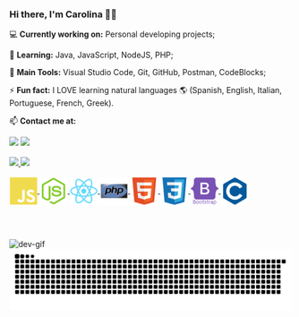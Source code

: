 

### Hi there, I'm Carolina 👩‍💻

💻 **Currently working on:** Personal developing projects;

🌱 **Learning:** Java, JavaScript, NodeJS, PHP;

🧰 **Main Tools:** Visual Studio Code, Git, GitHub, Postman, CodeBlocks;

⚡ **Fun fact:** I LOVE learning natural languages 🌎 (Spanish, English, Italian, Portuguese, French, Greek). 

📫 **Contact me at:**

<div>
    <a href="https://www.linkedin.com/in/ramoncarolina" target="_blank"><img src="https://img.shields.io/badge/LinkedIn-0077B5?style=for-the-badge&logo=linkedin&logoColor=white" target="_blank"></a> 
        <a href="https://carolina-ramon.netlify.app" target="_blank"><img src="https://img.shields.io/badge/Netlify-00C7B7?style=for-the-badge&logo=netlify&logoColor=white" target="_blank"></a> 
    <br>
    <br>
    <a href="https://github.com/CarolinaRamon">
    <img height="180em" src="https://github-readme-stats.vercel.app/api?username=CarolinaRamon&show_icons=true&theme=radical&include_all_commits=true&count_private=true"/>
    <img height="180em" src="https://github-readme-stats.vercel.app/api/top-langs/?username=CarolinaRamon&layout=compact&langs_count=7&theme=radical"/>
</div>

<div style="display: inline_block"><br>
    <img align="center" alt="JS" height="50" width="50" src="https://raw.githubusercontent.com/devicons/devicon/master/icons/javascript/javascript-plain.svg">
    <img align="center" alt="NodeJS" height="50" width="50" src="https://raw.githubusercontent.com/devicons/devicon/master/icons/nodejs/nodejs-original.svg">
    <img align="center" alt="React" height="50" width="50" src="https://raw.githubusercontent.com/devicons/devicon/master/icons/react/react-original.svg">
    <img align="center" alt="PHP" height="50" width="50" src="https://raw.githubusercontent.com/devicons/devicon/master/icons/php/php-original.svg">
    <img align="center" alt="HTML" height="50" width="50" src="https://raw.githubusercontent.com/devicons/devicon/master/icons/html5/html5-original.svg">
    <img align="center" alt="CSS" height="50" width="50" src="https://raw.githubusercontent.com/devicons/devicon/master/icons/css3/css3-original.svg">
    <img align="center" alt="Bootstrap" height="50" width="50" src="https://raw.githubusercontent.com/devicons/devicon/master/icons/bootstrap/bootstrap-plain-wordmark.svg">
    <img align="center" alt="C" height="50" width="50" src="https://raw.githubusercontent.com/devicons/devicon/master/icons/c/c-plain.svg">
    <br>
</div>

##
<br>
<div> 
   <img align="left" alt="dev-gif" src="https://media.giphy.com/media/L1R1tvI9svkIWwpVYr/giphy.gif">
</div>

![Snake animation](https://github.com/CarolinaRamon/CarolinaRamon/blob/output/github-contribution-grid-snake.svg)
